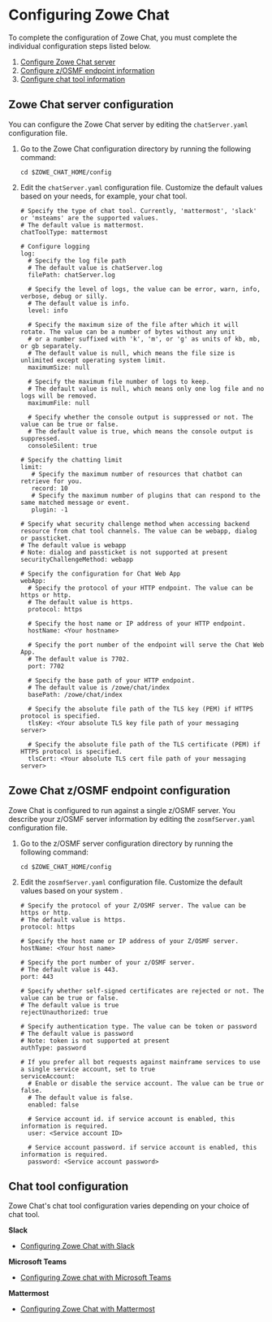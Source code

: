 # Configuring Zowe Chat

To complete the configuration of Zowe Chat, you must complete the individual configuration steps listed below.

1. [Configure Zowe Chat server](#zowe-chat-server-configuration)
2. [Configure z/OSMF endpoint information](#zowe-chat-zosmf-endpoint-configuration)
3. [Configure chat tool information](#chat-tool-configuration)

## Zowe Chat server configuration

You can configure the Zowe Chat server by editing the `chatServer.yaml` configuration file.

1. Go to the Zowe Chat configuration directory by running the following command:

   ```
   cd $ZOWE_CHAT_HOME/config
   ```

2. Edit the `chatServer.yaml` configuration file. Customize the default values based on your needs, for example, your chat tool. 

   ```
   # Specify the type of chat tool. Currently, 'mattermost', 'slack' or 'msteams' are the supported values.
   # The default value is mattermost.
   chatToolType: mattermost

   # Configure logging
   log:
     # Specify the log file path
     # The default value is chatServer.log
     filePath: chatServer.log
  
     # Specify the level of logs, the value can be error, warn, info, verbose, debug or silly.
     # The default value is info.
     level: info

     # Specify the maximum size of the file after which it will rotate. The value can be a number of bytes without any unit
     # or a number suffixed with 'k', 'm', or 'g' as units of kb, mb, or gb separately.
     # The default value is null, which means the file size is unlimited except operating system limit.
     maximumSize: null

     # Specify the maximum file number of logs to keep.
     # The default value is null, which means only one log file and no logs will be removed.
     maximumFile: null

     # Specify whether the console output is suppressed or not. The value can be true or false.
     # The default value is true, which means the console output is suppressed.
     consoleSilent: true

   # Specify the chatting limit
   limit:
      # Specify the maximum number of resources that chatbot can retrieve for you.
      record: 10
      # Specify the maximum number of plugins that can respond to the same matched message or event.
      plugin: -1

   # Specify what security challenge method when accessing backend resource from chat tool channels. The value can be webapp, dialog or passticket.
   # The default value is webapp
   # Note: dialog and passticket is not supported at present
   securityChallengeMethod: webapp

   # Specify the configuration for Chat Web App
   webApp:
     # Specify the protocol of your HTTP endpoint. The value can be https or http.
     # The default value is https.
     protocol: https

     # Specify the host name or IP address of your HTTP endpoint.
     hostName: <Your hostname>

     # Specify the port number of the endpoint will serve the Chat Web App.
     # The default value is 7702.
     port: 7702

     # Specify the base path of your HTTP endpoint.
     # The default value is /zowe/chat/index
     basePath: /zowe/chat/index

     # Specify the absolute file path of the TLS key (PEM) if HTTPS protocol is specified.
     tlsKey: <Your absolute TLS key file path of your messaging server>

     # Specify the absolute file path of the TLS certificate (PEM) if HTTPS protocol is specified.
     tlsCert: <Your absolute TLS cert file path of your messaging server>
    ```

## Zowe Chat z/OSMF endpoint configuration

Zowe Chat is configured to run against a single z/OSMF server. You describe your z/OSMF server information by editing the `zosmfServer.yaml` configuration file.

1. Go to the z/OSMF server configuration directory by running the following command: 

   ```
   cd $ZOWE_CHAT_HOME/config
   ```

2. Edit the `zosmfServer.yaml` configuration file. Customize the default values based on your system . 

   ```
   # Specify the protocol of your Z/OSMF server. The value can be https or http.
   # The default value is https.
   protocol: https

   # Specify the host name or IP address of your Z/OSMF server.
   hostName: <Your host name>

   # Specify the port number of your z/OSMF server.
   # The default value is 443.
   port: 443

   # Specify whether self-signed certificates are rejected or not. The value can be true or false.
   # The default value is true
   rejectUnauthorized: true

   # Specify authentication type. The value can be token or password
   # The default value is password
   # Note: token is not supported at present
   authType: password

   # If you prefer all bot requests against mainframe services to use a single service account, set to true
   serviceAccount: 
     # Enable or disable the service account. The value can be true or false.
     # The default value is false.
     enabled: false

     # Service account id. if service account is enabled, this information is required.
     user: <Service account ID>

     # Service account password. if service account is enabled, this information is required.
     password: <Service account password>
    ```

## Chat tool configuration

Zowe Chat's chat tool configuration varies depending on your choice of chat tool. 

**Slack**
- [Configuring Zowe Chat with Slack](chat_configure_slack.md)

**Microsoft Teams**
- [Configuring Zowe chat with Microsoft Teams](chat_configure_teams.md)

**Mattermost** 
- [Configuring Zowe Chat with Mattermost](chat_configure_mattermost.md)
